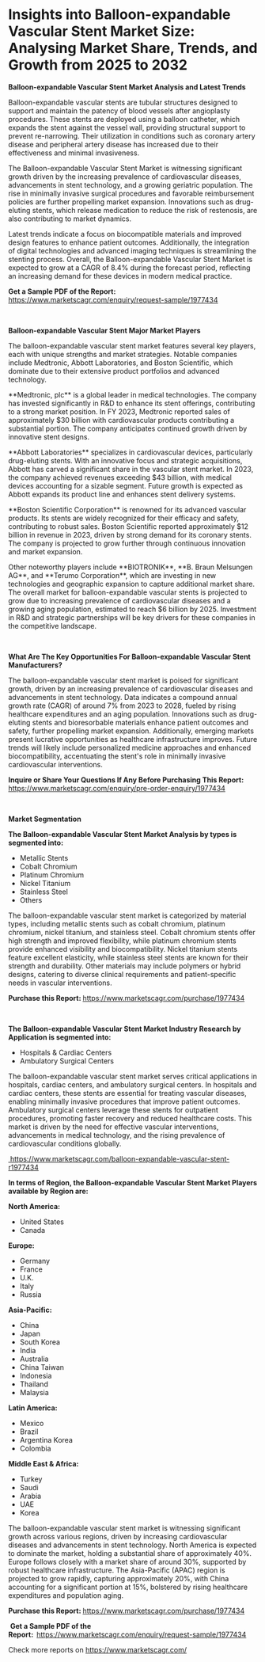 <p><h1>Insights into Balloon-expandable Vascular Stent Market Size: Analysing Market Share, Trends, and Growth from 2025 to 2032</h1></p><p><strong>Balloon-expandable Vascular Stent Market Analysis and Latest Trends</strong></p>
<p><p>Balloon-expandable vascular stents are tubular structures designed to support and maintain the patency of blood vessels after angioplasty procedures. These stents are deployed using a balloon catheter, which expands the stent against the vessel wall, providing structural support to prevent re-narrowing. Their utilization in conditions such as coronary artery disease and peripheral artery disease has increased due to their effectiveness and minimal invasiveness.</p><p>The Balloon-expandable Vascular Stent Market is witnessing significant growth driven by the increasing prevalence of cardiovascular diseases, advancements in stent technology, and a growing geriatric population. The rise in minimally invasive surgical procedures and favorable reimbursement policies are further propelling market expansion. Innovations such as drug-eluting stents, which release medication to reduce the risk of restenosis, are also contributing to market dynamics.</p><p>Latest trends indicate a focus on biocompatible materials and improved design features to enhance patient outcomes. Additionally, the integration of digital technologies and advanced imaging techniques is streamlining the stenting process. Overall, the Balloon-expandable Vascular Stent Market is expected to grow at a CAGR of 8.4% during the forecast period, reflecting an increasing demand for these devices in modern medical practice.</p></p>
<p><strong>Get a Sample PDF of the Report:&nbsp;</strong> <a href="https://www.marketscagr.com/enquiry/request-sample/1977434?utm_campaign=3117&utm_medium=2&utm_source=Github&utm_content=ia&utm_term=05032025&utm_id=balloon-expandable-vascular-stent">https://www.marketscagr.com/enquiry/request-sample/1977434</a></p>
<p>&nbsp;</p>
<p><strong>Balloon-expandable Vascular Stent Major Market Players</strong></p>
<p><p>The balloon-expandable vascular stent market features several key players, each with unique strengths and market strategies. Notable companies include Medtronic, Abbott Laboratories, and Boston Scientific, which dominate due to their extensive product portfolios and advanced technology.</p><p>**Medtronic, plc** is a global leader in medical technologies. The company has invested significantly in R&D to enhance its stent offerings, contributing to a strong market position. In FY 2023, Medtronic reported sales of approximately $30 billion with cardiovascular products contributing a substantial portion. The company anticipates continued growth driven by innovative stent designs.</p><p>**Abbott Laboratories** specializes in cardiovascular devices, particularly drug-eluting stents. With an innovative focus and strategic acquisitions, Abbott has carved a significant share in the vascular stent market. In 2023, the company achieved revenues exceeding $43 billion, with medical devices accounting for a sizable segment. Future growth is expected as Abbott expands its product line and enhances stent delivery systems.</p><p>**Boston Scientific Corporation** is renowned for its advanced vascular products. Its stents are widely recognized for their efficacy and safety, contributing to robust sales. Boston Scientific reported approximately $12 billion in revenue in 2023, driven by strong demand for its coronary stents. The company is projected to grow further through continuous innovation and market expansion.</p><p>Other noteworthy players include **BIOTRONIK**, **B. Braun Melsungen AG**, and **Terumo Corporation**, which are investing in new technologies and geographic expansion to capture additional market share. The overall market for balloon-expandable vascular stents is projected to grow due to increasing prevalence of cardiovascular diseases and a growing aging population, estimated to reach $6 billion by 2025. Investment in R&D and strategic partnerships will be key drivers for these companies in the competitive landscape.</p></p>
<p>&nbsp;</p>
<p><strong>What Are The Key Opportunities For Balloon-expandable Vascular Stent Manufacturers?</strong></p>
<p><p>The balloon-expandable vascular stent market is poised for significant growth, driven by an increasing prevalence of cardiovascular diseases and advancements in stent technology. Data indicates a compound annual growth rate (CAGR) of around 7% from 2023 to 2028, fueled by rising healthcare expenditures and an aging population. Innovations such as drug-eluting stents and bioresorbable materials enhance patient outcomes and safety, further propelling market expansion. Additionally, emerging markets present lucrative opportunities as healthcare infrastructure improves. Future trends will likely include personalized medicine approaches and enhanced biocompatibility, accentuating the stent's role in minimally invasive cardiovascular interventions.</p></p>
<p><strong>Inquire or Share Your Questions If Any Before Purchasing This Report:</strong> <a href="https://www.marketscagr.com/enquiry/pre-order-enquiry/1977434?utm_campaign=3117&utm_medium=2&utm_source=Github&utm_content=ia&utm_term=05032025&utm_id=balloon-expandable-vascular-stent">https://www.marketscagr.com/enquiry/pre-order-enquiry/1977434</a></p>
<p>&nbsp;</p>
<p><strong>Market Segmentation</strong></p>
<p><strong>The Balloon-expandable Vascular Stent Market Analysis by types is segmented into:</strong></p>
<p><ul><li>Metallic Stents</li><li>Cobalt Chromium</li><li>Platinum Chromium</li><li>Nickel Titanium</li><li>Stainless Steel</li><li>Others</li></ul></p>
<p><p>The balloon-expandable vascular stent market is categorized by material types, including metallic stents such as cobalt chromium, platinum chromium, nickel titanium, and stainless steel. Cobalt chromium stents offer high strength and improved flexibility, while platinum chromium stents provide enhanced visibility and biocompatibility. Nickel titanium stents feature excellent elasticity, while stainless steel stents are known for their strength and durability. Other materials may include polymers or hybrid designs, catering to diverse clinical requirements and patient-specific needs in vascular interventions.</p></p>
<p><strong>Purchase this Report:&nbsp;</strong><a href="https://www.marketscagr.com/purchase/1977434?utm_campaign=3117&utm_medium=2&utm_source=Github&utm_content=ia&utm_term=05032025&utm_id=balloon-expandable-vascular-stent">https://www.marketscagr.com/purchase/1977434</a></p>
<p>&nbsp;</p>
<p><strong>The Balloon-expandable Vascular Stent Market Industry Research by Application is segmented into:</strong></p>
<p><ul><li>Hospitals & Cardiac Centers</li><li>Ambulatory Surgical Centers</li></ul></p>
<p><p>The balloon-expandable vascular stent market serves critical applications in hospitals, cardiac centers, and ambulatory surgical centers. In hospitals and cardiac centers, these stents are essential for treating vascular diseases, enabling minimally invasive procedures that improve patient outcomes. Ambulatory surgical centers leverage these stents for outpatient procedures, promoting faster recovery and reduced healthcare costs. This market is driven by the need for effective vascular interventions, advancements in medical technology, and the rising prevalence of cardiovascular conditions globally.</p></p>
<p><a href="https://www.marketscagr.com/balloon-expandable-vascular-stent-r1977434?utm_campaign=3117&utm_medium=2&utm_source=Github&utm_content=ia&utm_term=05032025&utm_id=balloon-expandable-vascular-stent">&nbsp;https://www.marketscagr.com/balloon-expandable-vascular-stent-r1977434</a></p>
<p><strong>In terms of Region, the Balloon-expandable Vascular Stent Market Players available by Region are:</strong></p>
<p>
    <p> <strong> North America: </strong>
        <ul>
            <li>United States</li>
            <li>Canada</li>
        </ul>
        </p> 
    <p> <strong> Europe: </strong>
        <ul>
            <li>Germany</li>
            <li>France</li>
            <li>U.K.</li>
            <li>Italy</li>
            <li>Russia</li>
        </ul>
        </p> 
    <p> <strong> Asia-Pacific: </strong>
        <ul>
            <li>China</li>
            <li>Japan</li>
            <li>South Korea</li>
            <li>India</li>
            <li>Australia</li>
            <li>China Taiwan</li>
            <li>Indonesia</li>
            <li>Thailand</li>
            <li>Malaysia</li>
        </ul>
        </p> 
    <p> <strong> Latin America: </strong>
        <ul>
            <li>Mexico</li>
            <li>Brazil</li>
            <li>Argentina Korea</li>
            <li>Colombia</li>
        </ul>
        </p> 
    <p> <strong> Middle East & Africa: </strong>
        <ul>
            <li>Turkey</li>
            <li>Saudi</li>
            <li>Arabia</li>
            <li>UAE</li>
            <li>Korea</li>
        </ul>
    </p>
    </p>
<p><p>The balloon-expandable vascular stent market is witnessing significant growth across various regions, driven by increasing cardiovascular diseases and advancements in stent technology. North America is expected to dominate the market, holding a substantial share of approximately 40%. Europe follows closely with a market share of around 30%, supported by robust healthcare infrastructure. The Asia-Pacific (APAC) region is projected to grow rapidly, capturing approximately 20%, with China accounting for a significant portion at 15%, bolstered by rising healthcare expenditures and population aging.</p></p>
<p><strong>Purchase this Report: </strong><a href="https://www.marketscagr.com/purchase/1977434?utm_campaign=3117&utm_medium=2&utm_source=Github&utm_content=ia&utm_term=05032025&utm_id=balloon-expandable-vascular-stent">https://www.marketscagr.com/purchase/1977434</a></p>
<p>&nbsp;<strong>Get a Sample PDF of the Report:&nbsp;&nbsp;</strong><a href="https://www.marketscagr.com/enquiry/request-sample/1977434?utm_campaign=3117&utm_medium=2&utm_source=Github&utm_content=ia&utm_term=05032025&utm_id=balloon-expandable-vascular-stent">https://www.marketscagr.com/enquiry/request-sample/1977434</a></p>
<p><strong></strong></p>
<p>Check more reports on <a href="https://www.marketscagr.com/?utm_campaign=3117&utm_medium=2&utm_source=Github&utm_content=ia&utm_term=05032025&utm_id=balloon-expandable-vascular-stent">https://www.marketscagr.com/</a></p>